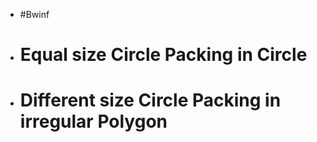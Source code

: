 - #Bwinf
- # Equal size Circle Packing in Circle
- # Different size Circle Packing in irregular Polygon